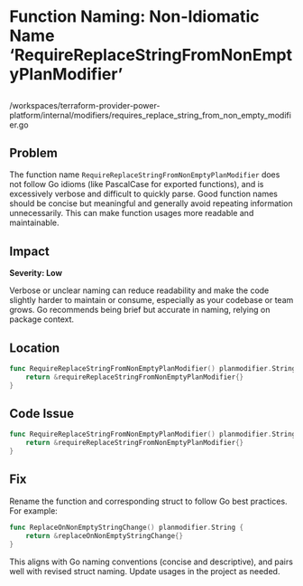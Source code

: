# Function Naming: Non-Idiomatic Name ‘RequireReplaceStringFromNonEmptyPlanModifier’

##

/workspaces/terraform-provider-power-platform/internal/modifiers/requires_replace_string_from_non_empty_modifier.go

## Problem

The function name `RequireReplaceStringFromNonEmptyPlanModifier` does not follow Go idioms (like PascalCase for exported functions), and is excessively verbose and difficult to quickly parse. Good function names should be concise but meaningful and generally avoid repeating information unnecessarily. This can make function usages more readable and maintainable.

## Impact

**Severity: Low**

Verbose or unclear naming can reduce readability and make the code slightly harder to maintain or consume, especially as your codebase or team grows. Go recommends being brief but accurate in naming, relying on package context.

## Location

```go
func RequireReplaceStringFromNonEmptyPlanModifier() planmodifier.String {
	return &requireReplaceStringFromNonEmptyPlanModifier{}
}
```

## Code Issue

```go
func RequireReplaceStringFromNonEmptyPlanModifier() planmodifier.String {
	return &requireReplaceStringFromNonEmptyPlanModifier{}
}
```

## Fix

Rename the function and corresponding struct to follow Go best practices. For example:

```go
func ReplaceOnNonEmptyStringChange() planmodifier.String {
	return &replaceOnNonEmptyStringChange{}
}
```

This aligns with Go naming conventions (concise and descriptive), and pairs well with revised struct naming. Update usages in the project as needed.
